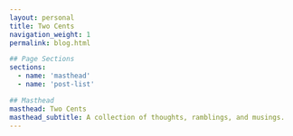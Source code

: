 ```yaml
---
layout: personal
title: Two Cents
navigation_weight: 1
permalink: blog.html

## Page Sections
sections:
  - name: 'masthead'
  - name: 'post-list'

## Masthead
masthead: Two Cents
masthead_subtitle: A collection of thoughts, ramblings, and musings.
---
```

